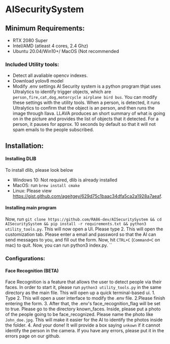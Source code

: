 # AISecuritySystem
## Minimum Requirements:
- RTX 2080 Super
- Intel/AMD (atleast 4 cores, 2.4 Ghz)
- Ubuntu 20.04/Win10+/ MacOS (Not recommended
### Included Utility tools:
- Detect all avaliable opencv indexes.
-  Download yolov8 model
- Modify .env settings
AI Security system is a python program thjat uses Ultralytics to identify trigger objects, which are 
`person,fire,cat,dog,motorcycle airplane bird bus`.
You can modify  these settings with the utility tools. When a person, is detected, it runs Ultralytics to confirm that the object is an person, and then runs the image through llava. LLAVA produces an short summary of what is going on in the picture and provides the list of objects that it detected. For a person, it pauses for approx. 10 seconds by default so that it will not spam emails to the people subscribed.
## Installation:
#### Installing DLIB
To install dlib, please look below
- Windows 10: Not required, dlib is already installed
- MacOS: run `brew install cmake`
- Linux: Please view  https://gist.github.com/ageitgey/629d75c1baac34dfa5ca2a1928a7aeaf.
#### Installing main program
Now, run
	`git clone https://github.com/RA86-dev/AISecuritySystem && cd AISecuritySystem && pip install -r requirements.txt && python3 utility_tools.py`.
	This will now open a UI. Please type 2. This will open the customization tab. Please enter a email and password so that the AI can send messages to you, and fill out the form. Now, hit `CTRL+C` (`Command+C` on mac) to quit. Now, you can run python3 index.py.
``

### Configurations:
#### Face Recognition (BETA)

Face Recognition is a feature that allows the user to detect people via their faces. In order to start it, please run
`python3 utility_tools.py` in the same directory as the main file. This will open up a quick terminal-based ui.
	1. Type 2. This will open a user interface to modify the .env file.
	2.Please finish entering the form.
	 3. After that, the .env's face_recognition_flag will be set to true. Please go to the directory known_faces. Inside, please put a photo of the people going to be face_recognized. Please name the photo like `John_doe.jpg`. This will make it easier for the AI to identify the photos inside the folder.
	 4. And your done! It will provide a box saying `unkown` if it cannot identify the person in the camera. If you have any errors, please put it in the errors page on our github.
